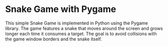# Snake Game with Pygame

This simple Snake Game is implemented in Python using the Pygame library. The game features a snake that moves around the screen and grows longer each time it consumes a target. The goal is to avoid collisions with the game window borders and the snake itself.
 
